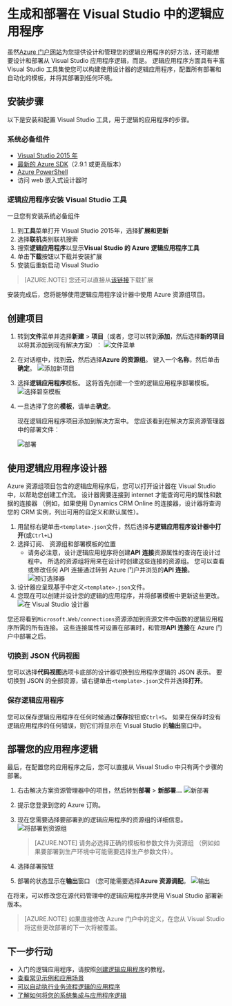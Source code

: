 <properties 
    pageTitle="生成在 Visual Studio 中的逻辑应用程序 |Microsoft Azure" 
    description="在 Visual Studio 创建和部署您的逻辑应用程序创建项目。" 
    authors="jeffhollan" 
    manager="erikre" 
    editor="" 
    services="logic-apps" 
    documentationCenter=""/>

<tags
    ms.service="logic-apps"
    ms.workload="integration"
    ms.tgt_pltfrm="na"
    ms.devlang="na"
    ms.topic="article"
    ms.date="10/18/2016"
    ms.author="jehollan"/> 
    
# <a name="build-and-deploy-logic-apps-in-visual-studio"></a>生成和部署在 Visual Studio 中的逻辑应用程序

虽然[Azure 门户网站](https://portal.azure.com/)为您提供设计和管理您的逻辑应用程序的好方法，还可能想要设计和部署从 Visual Studio 应用程序逻辑，而是。  逻辑应用程序方面具有丰富 Visual Studio 工具集使您可以构建使用设计器的逻辑应用程序，配置所有部署和自动化的模板，并将其部署到任何环境。  

## <a name="installation-steps"></a>安装步骤

以下是安装和配置 Visual Studio 工具，用于逻辑的应用程序的步骤。

### <a name="prerequisites"></a>系统必备组件

- [Visual Studio 2015 年](https://www.visualstudio.com/downloads/download-visual-studio-vs.aspx)
- [最新的 Azure SDK](https://azure.microsoft.com/downloads/)（2.9.1 或更高版本）
- [Azure PowerShell](https://github.com/Azure/azure-powershell#installation)
- 访问 web 嵌入式设计器时

### <a name="install-visual-studio-tools-for-logic-apps"></a>逻辑应用程序安装 Visual Studio 工具

一旦您有安装系统必备组件 

1. 到**工具**菜单打开 Visual Studio 2015年，选择**扩展和更新**
1. 选择**联机**类别联机搜索
1. 搜索**逻辑应用程序**以显示**Visual Studio 的 Azure 逻辑应用程序工具**
1. 单击**下载**按钮以下载并安装扩展
1. 安装后重新启动 Visual Studio

> [AZURE.NOTE] 您还可以直接从[该链接](https://visualstudiogallery.msdn.microsoft.com/e25ad307-46cf-412e-8ba5-5b555d53d2d9)下载扩展

安装完成后，您将能够使用逻辑应用程序设计器中使用 Azure 资源组项目。

## <a name="create-a-project"></a>创建项目

1. 转到**文件**菜单并选择**新建** >  **项目**（或者，您可以转到**添加**，然后选择**新的项目**以将其添加到现有解决方案）︰ ![文件菜单](./media/app-service-logic-deploy-from-vs/filemenu.png)

1. 在对话框中，找到**云**，然后选择**Azure 的资源组**。 键入一个**名称**，然后单击**确定**。
    ![添加新项目](./media/app-service-logic-deploy-from-vs/addnewproject.png)

1. 选择**逻辑应用程序**模板。 这将首先创建一个空的逻辑应用程序部署模板。
    ![选择碧空模板](./media/app-service-logic-deploy-from-vs/selectazuretemplate.png)

1. 一旦选择了您的**模板**，请单击**确定**。

    现在逻辑应用程序项目添加到解决方案中。 您应该看到在解决方案资源管理器中的部署文件︰  

    ![部署](./media/app-service-logic-deploy-from-vs/deployment.png)

## <a name="using-the-logic-app-designer"></a>使用逻辑应用程序设计器

Azure 资源组项目包含的逻辑应用程序后，您可以打开设计器在 Visual Studio 中，以帮助您创建工作流。  设计器需要连接到 internet 才能查询可用的属性和数据的连接器 （例如，如果使用 Dynamics CRM Online 的连接器，设计器将查询您的 CRM 实例，列出可用的自定义和默认属性）。

1. 用鼠标右键单击`<template>.json`文件，然后选择**与逻辑应用程序设计器中打开**(或`Ctrl+L`)
1. 选择订阅、 资源组和部署模板的位置
    - 请务必注意，设计逻辑应用程序将创建**API 连接**资源属性的查询在设计过程中。  所选的资源组将用来在设计时创建这些连接的资源组。  您可以查看或修改任何 API 连接通过转到 Azure 门户并浏览的**API 连接**。
    ![预订选择器](./media/app-service-logic-deploy-from-vs/designer_picker.png)
1. 设计器应呈现基于中定义`<template>.json`文件。
1. 您现在可以创建并设计您的逻辑的应用程序，并将部署模板中更新这些更改。
    ![在 Visual Studio 设计器](./media/app-service-logic-deploy-from-vs/designer_in_vs.png)

您还将看到`Microsoft.Web/connections`资源添加到资源文件中函数的逻辑应用程序所需的所有连接。  这些连接属性可设置在部署时，和管理**API 连接**在 Azure 门户中部署之后。

### <a name="switching-to-the-json-code-view"></a>切换到 JSON 代码视图

您可以选择**代码视图**选项卡底部的设计器切换到应用程序逻辑的 JSON 表示。  要切换到 JSON 的全部资源，请右键单击`<template>.json`文件并选择**打开**。

### <a name="saving-the-logic-app"></a>保存逻辑应用程序

您可以保存逻辑应用程序在任何时候通过**保存**按钮或`Ctrl+S`。  如果在保存时没有逻辑应用程序的任何错误，则它们将显示在 Visual Studio 的**输出**窗口中。

## <a name="deploying-your-logic-app"></a>部署您的应用程序逻辑

最后，在配置您的应用程序之后，您可以直接从 Visual Studio 中只有两个步骤的部署。 

1. 右击解决方案资源管理器中的项目，然后转到**部署** > **新部署...**
    ![新部署](./media/app-service-logic-deploy-from-vs/newdeployment.png)

2. 提示您登录到您的 Azure 订购。 

3. 现在您需要选择要部署到的逻辑应用程序的资源组的详细信息。 
    ![将部署到资源组](./media/app-service-logic-deploy-from-vs/deploytoresourcegroup.png)

     > [AZURE.NOTE]    请务必选择正确的模板和参数文件为资源组 （例如如果要部署到生产环境中可能需要选择生产参数文件）。 
4. 选择部署按钮
 
    
6. 部署的状态显示在**输出**窗口 （您可能需要选择**Azure 资源调配**。 
    ![输出](./media/app-service-logic-deploy-from-vs/output.png)

在将来，可以修改您在源代码管理中的逻辑应用程序并使用 Visual Studio 部署新版本。 

> [AZURE.NOTE] 如果直接修改 Azure 门户中的定义，在您从 Visual Studio 将这些更改部署的下一次将被覆盖。

## <a name="next-steps"></a>下一步行动

- 入门的逻辑应用程序，请按照[创建逻辑应用程序](app-service-logic-create-a-logic-app.md)的教程。  
- [查看常见示例和应用场景](app-service-logic-examples-and-scenarios.md)
- [可以自动执行业务流程逻辑的应用程序](http://channel9.msdn.com/Events/Build/2016/T694) 
- [了解如何将您的系统集成与应用程序逻辑](http://channel9.msdn.com/Events/Build/2016/P462)